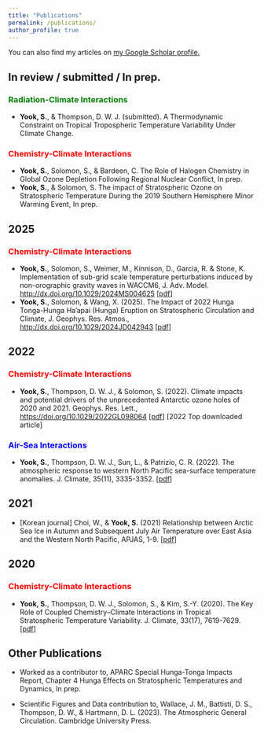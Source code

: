 ```yaml
---
title: "Publications"
permalink: /publications/
author_profile: true
---
```

You can also find my articles on <u><a href="https://scholar.google.com/citations?user=mvtir2cAAAAJ&hl=en&oi=ao">my Google Scholar profile</a>.</u>

## In review / submitted / In prep.
### <span style="color:green">Radiation-Climate Interactions</span>
* **Yook, S.**, & Thompson, D. W. J. (submitted).  A Thermodynamic Constraint on Tropical Tropospheric Temperature Variability Under Climate Change.
### <span style="color:red">Chemistry-Climate Interactions</span>
* **Yook, S.**, Solomon, S., & Bardeen, C. The Role of Halogen Chemistry in Global Ozone Depletion Following Regional Nuclear Conflict, In prep.
* **Yook, S.**, & Solomon, S. The impact of Stratospheric Ozone on Stratospheric Temperature During the 2019 Southern Hemisphere Minor Warming Event, In prep.
 
## 2025
### <span style="color:red">Chemistry-Climate Interactions</span>
* **Yook, S.**, Solomon, S., Weimer, M., Kinnison, D., Garcia, R. & Stone, K. Implementation of sub-grid scale temperature perturbations induced by non-orographic gravity waves in WACCM6, J. Adv. Model. <u><a href="http://dx.doi.org/10.1029/2024MS004625">http://dx.doi.org/10.1029/2024MS004625</a></u> \[[pdf](http://shimyook.github.io/files/JAMES2025.pdf)\]
* **Yook, S.**, Solomon, & Wang, X. (2025). The Impact of 2022 Hunga Tonga-Hunga Ha’apai (Hunga) Eruption on Stratospheric Circulation and Climate, J. Geophys. Res. Atmos., <u><a href="http://dx.doi.org/10.1029/2024JD042943">http://dx.doi.org/10.1029/2024JD042943</a></u> \[[pdf](http://shimyook.github.io/files/JGR2025.pdf)\]

## 2022
### <span style="color:red">Chemistry-Climate Interactions</span>
* **Yook, S.**, Thompson, D. W. J., & Solomon, S. (2022). Climate impacts and potential drivers of the unprecedented Antarctic ozone holes of 2020 and 2021. Geophys. Res. Lett., https://doi.org/10.1029/2022GL098064 \[[pdf](http://shimyook.github.io/files/GRL2022.pdf)\] [2022 Top downloaded article]
### <span style="color:blue">Air-Sea Interactions</span>
* **Yook, S.**, Thompson, D. W. J., Sun, L., & Patrizio, C. R. (2022). The atmospheric response to western North Pacific sea-surface temperature anomalies. J. Climate, 35(11), 3335-3352.
\[[pdf](http://shimyook.github.io/files/JCL2022.pdf)\]

## 2021
* [Korean journal] Choi, W., & **Yook, S.** (2021) Relationship between Arctic Sea Ice in Autumn and Subsequent July Air Temperature over East Asia and the Western North Pacific, APJAS, 1-9.
\[[pdf](http://shimyook.github.io/files/JCL2020.pdf)\]

## 2020
### <span style="color:red">Chemistry-Climate Interactions</span>
* **Yook, S.**, Thompson, D. W. J., Solomon, S., & Kim, S.-Y. (2020). The Key Role of Coupled Chemistry–Climate Interactions in Tropical Stratospheric Temperature Variability. J. Climate, 33(17), 7619-7629.
\[[pdf](http://shimyook.github.io/files/JCL2020.pdf)\]


## Other Publications
* Worked as a contributor to, APARC Special Hunga-Tonga Impacts Report, Chapter 4 Hunga Effects on Stratospheric Temperatures and Dynamics, In prep.

* Scientific Figures and Data contribution to, Wallace, J. M., Battisti, D. S., Thompson, D. W., & Hartmann, D. L. (2023). The Atmospheric General Circulation. Cambridge University Press.
